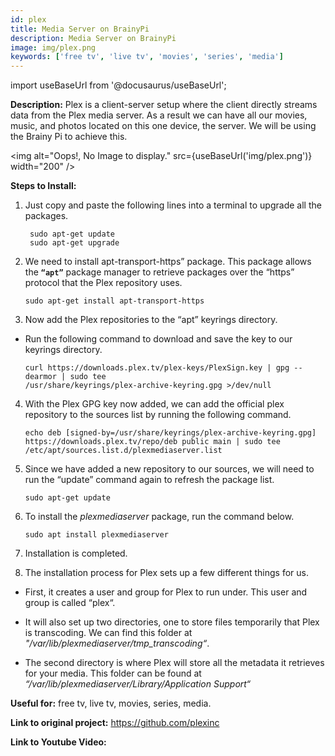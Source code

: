 ```yaml
---
id: plex
title: Media Server on BrainyPi
description: Media Server on BrainyPi
image: img/plex.png
keywords: ['free tv', 'live tv', 'movies', 'series', 'media']
---
```



import useBaseUrl from '@docusaurus/useBaseUrl';



**Description:** Plex is a client-server setup where the client directly streams data from the Plex media server. As a result we can have all our movies, music, and photos located on this one device, the server. We will be using the Brainy Pi to achieve this.

<img alt="Oops!, No Image to display." src={useBaseUrl('img/plex.png')} width="200" />

**Steps to Install:**

1. Just copy and paste the following lines into a terminal to upgrade all the packages.

   ```
    sudo apt-get update
    sudo apt-get upgrade
   ```

2. We need to install apt-transport-https” package. This package allows the **`“apt”`** 
   package manager to retrieve packages over the “https” protocol that the Plex repository 
   uses.

   ```
   sudo apt-get install apt-transport-https
   ```
3. Now add the Plex repositories to the “apt” keyrings directory.

 * Run the following command to download and save the key to our keyrings directory.

   ```
   curl https://downloads.plex.tv/plex-keys/PlexSign.key | gpg --dearmor | sudo tee 
   /usr/share/keyrings/plex-archive-keyring.gpg >/dev/null
   ```

4. With the Plex GPG key now added, we can add the official plex repository to 
   the sources list by running the following command.

   ```
   echo deb [signed-by=/usr/share/keyrings/plex-archive-keyring.gpg] 
   https://downloads.plex.tv/repo/deb public main | sudo tee 
   /etc/apt/sources.list.d/plexmediaserver.list
    ```
5. Since we have added a new repository to our sources, we will need to run the “update” 
   command again to refresh the package list.
   ```
   sudo apt-get update
   ```

6. To install the _plexmediaserver_ package, run the command below.

   ```
   sudo apt install plexmediaserver
   ```
7. Installation is completed. 

8. The installation process for Plex sets up a few different things for us.

  * First, it creates a user and group for Plex to run under. This user and group is called 
   “plex“.

  * It will also set up two directories, one to store files temporarily that Plex is transcoding. We can find this folder at _"/var/lib/plexmediaserver/tmp_transcoding“_.

  * The second directory is where Plex will store all the metadata it retrieves for your 
    media. This folder can be found at _“/var/lib/plexmediaserver/Library/Application 
    Support“_

**Useful for:** free tv, live tv, movies, series, media.

**Link to original project:** https://github.com/plexinc

**Link to Youtube Video:** <!-- Link to the Youtube video. -->